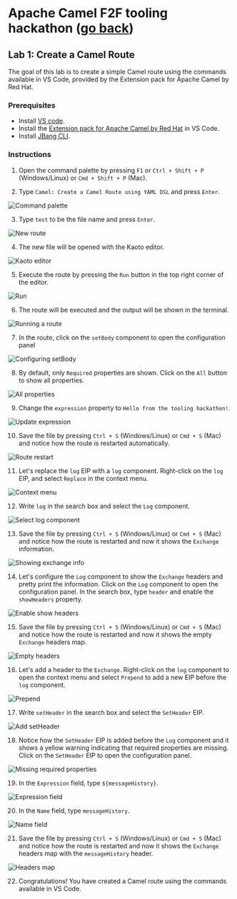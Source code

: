 # Apache Camel F2F tooling hackathon ([go back](../README.md))

## Lab 1: Create a Camel Route

The goal of this lab is to create a simple Camel route using the commands available in VS Code, provided by the Extension pack for Apache Camel by Red Hat.

### Prerequisites

* Install [VS code](https://code.visualstudio.com/docs/setup/setup-overview).
* Install the [Extension pack for Apache Camel by Red Hat](https://marketplace.visualstudio.com/items?itemName=redhat.apache-camel-extension-pack) in VS Code.
* Install [JBang CLI](https://www.jbang.dev/documentation/guide/latest/installation.html).

### Instructions
1. Open the command palette by pressing `F1` or `Ctrl + Shift + P` (Windows/Linux) or `Cmd + Shift + P` (Mac).

2. Type `Camel: Create a Camel Route using YAML DSL` and press `Enter`.

![Command palette](images/command-palette.png)

3. Type `test` to be the file name and press `Enter`.

![New route](images/new-route.png)

4. The new file will be opened with the Kaoto editor.

![Kaoto editor](images/kaoto-editor.png)

5. Execute the route by pressing the `Run` button in the top right corner of the editor.

![Run](images/run.png)

6. The route will be executed and the output will be shown in the terminal.

![Running a route](images/running-a-route.png)

7. In the route, click on the `setBody` component to open the configuration panel

![Configuring setBody](images/configure-set-body.png)

8. By default, only `Required` properties are shown. Click on the `All` button to show all properties.

![All properties](images/all-properties.png)

9. Change the `expression` property to `Hello from the tooling hackathon!`.

![Update expression](images/update-expression.png)

10. Save the file by pressing `Ctrl + S` (Windows/Linux) or `Cmd + S` (Mac) and notice how the route is restarted automatically.

![Route restart](images/route-restart.png)

11. Let's replace the `log` EIP with a `log` component. Right-click on the `log` EIP, and select `Replace` in the context menu.

![Context menu](images/context-menu.png)

12. Write `log` in the search box and select the `Log` component.

![Select log component](images/log-component.png)

13. Save the file by pressing `Ctrl + S` (Windows/Linux) or `Cmd + S` (Mac) and notice how the route is restarted and now it shows the `Exchange` information.

![Showing exchange info](images/exchange-info.png)

14. Let's configure the `Log` component to show the `Exchange` headers and pretty print the information. Click on the `Log` component to open the configuration panel. In the search box, type `header` and enable the `showHeaders` property.

![Enable show headers](images/enable-show-headers.png)

15. Save the file by pressing `Ctrl + S` (Windows/Linux) or `Cmd + S` (Mac) and notice how the route is restarted and now it shows the empty `Exchange` headers map.

![Empty headers](images/empty-headers.png)

16. Let's add a header to the `Exchange`. Right-click on the `log` component to open the context menu and select `Prepend` to add a new EIP before the `log` component.

![Prepend](images/prepend-step.png)

17. Write `setHeader` in the search box and select the `SetHeader` EIP.

![Add setHeader](images/add-set-header.png)

18. Notice how the `SetHeader` EIP is added before the `Log` component and it shows a yellow warning indicating that required properties are missing. Click on the `SetHeader` EIP to open the configuration panel.

![Missing required properties](images/missing-required-properties.png)

19. In the `Expression` field, type `${messageHistory}`.

![Expression field](images/set-header-expression-field.png)

20. In the `Name` field, type `messageHistory`.

![Name field](images/set-header-name-field.png)

21. Save the file by pressing `Ctrl + S` (Windows/Linux) or `Cmd + S` (Mac) and notice how the route is restarted and now it shows the `Exchange` headers map with the `messageHistory` header.

![Headers map](images/populated-headers-map.png)

22. Congratulations! You have created a Camel route using the commands available in VS Code.
